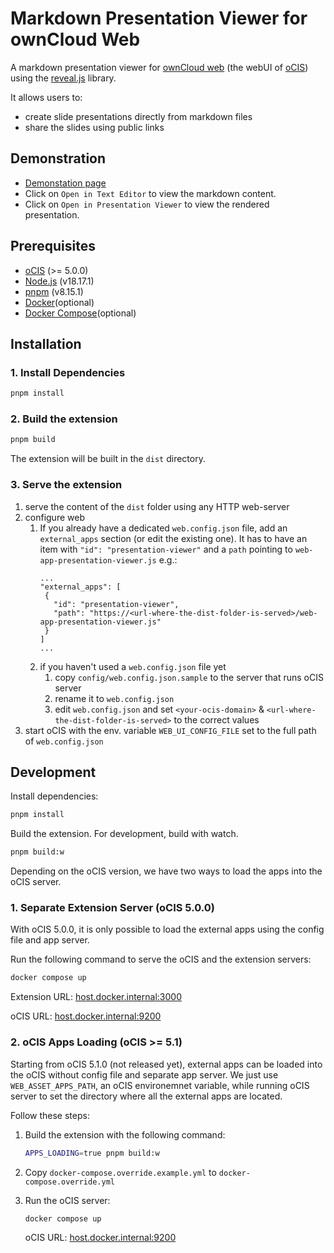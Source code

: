# Markdown Presentation Viewer for ownCloud Web

A markdown presentation viewer for [ownCloud web](https://github.com/owncloud/web/) (the webUI of [oCIS](https://github.com/owncloud/ocis/)) using the [reveal.js](https://revealjs.com/) library.

It allows users to:

- create slide presentations directly from markdown files
- share the slides using public links

## Demonstration

- [Demonstation page](https://ocis.in-nepal.de/files/link/public/bdSEsErbfGKoOIt?fileId=bdSEsErbfGKoOIt&files-public-link-view-mode=resource-table)
- Click on `Open in Text Editor` to view the markdown content.
- Click on `Open in Presentation Viewer` to view the rendered presentation.

## Prerequisites

- [oCIS](https://github.com/owncloud/ocis) (>= 5.0.0)
- [Node.js](https://nodejs.org/en/) (v18.17.1)
- [pnpm](https://pnpm.io/) (v8.15.1)
- [Docker](https://www.docker.com/)(optional)
- [Docker Compose](https://docs.docker.com/compose/)(optional)

## Installation

### 1. Install Dependencies

```bash
pnpm install
```

### 2. Build the extension

```bash
pnpm build
```

The extension will be built in the `dist` directory.

### 3. Serve the extension

1. serve the content of the `dist` folder using any HTTP web-server
2. configure web
   1. If you already have a dedicated `web.config.json` file, add an `external_apps` section (or edit the existing one). It has to have an item with `"id": "presentation-viewer"` and a `path` pointing to `web-app-presentation-viewer.js` e.g.:
      ```
      ...
      "external_apps": [
       {
         "id": "presentation-viewer",
         "path": "https://<url-where-the-dist-folder-is-served>/web-app-presentation-viewer.js"
       }
      ]
      ...
      ```
   2. if you haven't used a `web.config.json` file yet
      1. copy `config/web.config.json.sample` to the server that runs oCIS server
      2. rename it to `web.config.json`
      3. edit `web.config.json` and set `<your-ocis-domain>` & `<url-where-the-dist-folder-is-served>` to the correct values
3. start oCIS with the env. variable `WEB_UI_CONFIG_FILE` set to the full path of `web.config.json`

## Development

Install dependencies:

```bash
pnpm install
```

Build the extension. For development, build with watch.

```bash
pnpm build:w
```

Depending on the oCIS version, we have two ways to load the apps into the oCIS server.

### 1. Separate Extension Server (oCIS 5.0.0)

With oCIS 5.0.0, it is only possible to load the external apps using the config file and app server.

Run the following command to serve the oCIS and the extension servers:

```bash
docker compose up
```

Extension URL: [host.docker.internal:3000](https://host.docker.internal:300)

oCIS URL: [host.docker.internal:9200](https://host.docker.internal:9200)

### 2. oCIS Apps Loading (oCIS >= 5.1)

Starting from oCIS 5.1.0 (not released yet), external apps can be loaded into the oCIS without config file and separate app server. We just use `WEB_ASSET_APPS_PATH`, an oCIS environemnet variable, while running oCIS server to set the directory where all the external apps are located.

Follow these steps:

1. Build the extension with the following command:

   ```bash
   APPS_LOADING=true pnpm build:w
   ```

2. Copy `docker-compose.override.example.yml` to `docker-compose.override.yml`
3. Run the oCIS server:

   ```bash
   docker compose up
   ```

   oCIS URL: [host.docker.internal:9200](https://host.docker.internal:9200)

